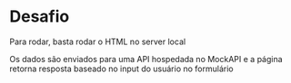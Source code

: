 # Desafio

Para rodar, basta rodar o HTML no server local

Os dados são enviados para uma API hospedada no MockAPI e a página retorna resposta baseado no input do usuário no formulário
